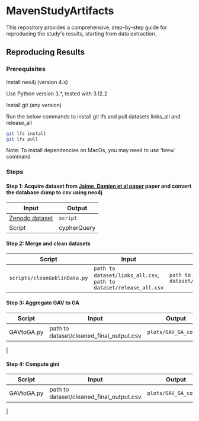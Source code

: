 # MavenStudyArtifacts
This repository provides a comprehensive, step-by-step guide for reproducing the study's results, starting from data extraction.

## Reproducing Results



### Prerequisites

Install neo4j (version 4.x)

Use Python version 3.*, tested with 3.12.2

Install git (any version)

Run the below commands to install git lfs and pull datasets links_all and release_all 
```sh
git lfs install
git lfs pull
```

Note: To install dependencies on MacOs, you may need to use 'brew' command

### Steps

#### Step 1: Acquire dataset from [Jaime, Damien et al paper](https://dl.acm.org/doi/10.1145/3643991.3644879) paper and convert the database dump to csv using neo4j

| Input | Output |
| --- | --- |
| [Zenodo dataset](https://zenodo.org/records/13734581) | `script` |
| Script | cypherQuery|

#### Step 2: Merge and clean datasets 

| Script | Input | Output |
| --- | --- | --- |
| `scripts/cleanGoblinData.py`|`path to dataset/links_all.csv`, `path to dataset/release_all.csv` |`path to dataset/cleaned_final_output.csv`


#### Step 3: Aggregate GAV to GA 
| Script | Input | Output |
| --- | --- | --- |
|GAVtoGA.py |  path to dataset/cleaned_final_output.csv | `plots/GAV_GA_counts`|
|


#### Step 4: Compute gini
| Script | Input | Output |
| --- | --- | --- |
|GAVtoGA.py |  path to dataset/cleaned_final_output.csv | `plots/GAV_GA_counts`|
|







